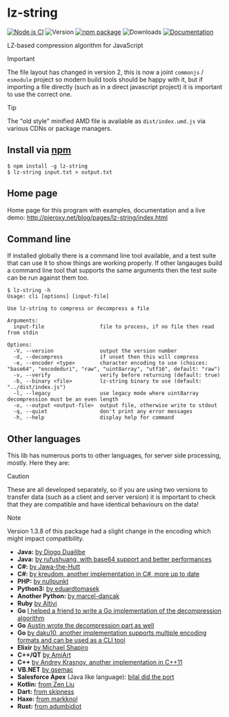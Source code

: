 # lz-string

[![Node.js CI](https://github.com/pieroxy/lz-string/actions/workflows/ci.yml/badge.svg)](https://github.com/pieroxy/lz-string/actions/workflows/ci.yml) ![Version](https://img.shields.io/github/package-json/v/pieroxy/lz-string/master.svg?logo=github) [![npm package](https://img.shields.io/npm/v/lz-string.svg?logo=npm)](https://www.npmjs.com/package/lz-string?logo=npm) ![Downloads](https://img.shields.io/npm/dw/lz-string.svg?logo=npm) [![Documentation](https://img.shields.io/badge/Documentation-blue?logo=readthedocs&logoColor=midnightblue)](http://pieroxy.net/blog/pages/lz-string/index.html)

LZ-based compression algorithm for JavaScript

> [!IMPORTANT]
> The file layout has changed in version 2, this is now a joint `commonjs` / `esmodule` project so modern build tools should be happy with it, but if importing a file directly (such as in a direct javascript project) it is important to use the correct one.

> [!TIP]
> The "old style" minified AMD file is available as `dist/index.umd.js` via various CDNs or package managers.

## Install via [npm](https://www.npmjs.com/package/lz-string)

```shell
$ npm install -g lz-string
$ lz-string input.txt > output.txt
```

## Home page

Home page for this program with examples, documentation and a live demo: http://pieroxy.net/blog/pages/lz-string/index.html

## Command line

If installed globally there is a command line tool available, and a test suite that can use it to show things are working properly. If other langauges build a command line tool that supports the same arguments then the test suite can be run against them too.

```console
$ lz-string -h
Usage: cli [options] [input-file]

Use lz-string to compress or decompress a file

Arguments:
  input-file                  file to process, if no file then read from stdin

Options:
  -V, --version               output the version number
  -d, --decompress            if unset then this will compress
  -e, --encoder <type>        character encoding to use (choices: "base64", "encodeduri", "raw", "uint8array", "utf16", default: "raw")
  -v, --verify                verify before returning (default: true)
  -b, --binary <file>         lz-string binary to use (default: "../dist/index.js")
  -l, --legacy                use legacy mode where uint8array decompression must be an even length
  -o, --output <output-file>  output file, otherwise write to stdout
  -q, --quiet                 don't print any error messages
  -h, --help                  display help for command
```

## Other languages

This lib has numerous ports to other languages, for server side processing, mostly. Here they are:

> [!CAUTION]
> These are all developed separately, so if you are using two versions to transfer data (such as a client and server version) it is important to check that they are compatible and have identical behaviours on the data!

> [!NOTE]
> Version 1.3.8 of this package had a slight change in the encoding which might impact compatibility.

- **Java:** [by Diogo Duailibe](https://github.com/diogoduailibe/lzstring4j)
- **Java:** [by rufushuang, with base64 support and better performances](https://github.com/rufushuang/lz-string4java)
- **C#:** [by Jawa-the-Hutt](https://github.com/jawa-the-hutt/lz-string-csharp)
- **C#:** [by kreudom, another implementation in C#, more up to date](https://github.com/kreudom/lz-string-csharp)
- **PHP:** [by nullpunkt](https://github.com/nullpunkt/lz-string-php)
- **Python3:** [by eduardtomasek](https://github.com/eduardtomasek/lz-string-python)
- **Another Python:** [by marcel-dancak](https://github.com/marcel-dancak/lz-string-python)
- **Ruby** [by Altivi](https://github.com/Altivi/lz_string)
- **Go** [I helped a friend to write a Go implementation of the decompression algorithm](https://github.com/pieroxy/lz-string-go)
- **Go** [Austin wrote the decompression part as well](https://github.com/Lazarus/lz-string-go)
- **Go** [by daku10, another implementation supports multiple encoding formats and can be used as a CLI tool](https://github.com/daku10/go-lz-string)
- **Elixir** [by Michael Shapiro](https://github.com/koudelka/elixir-lz-string)
- **C++/QT** [by AmiArt](https://github.com/AmiArt/qt-lzstring)
- **C++** [by Andrey Krasnov, another implementation in C++11](https://github.com/andykras/lz-string-cpp)
- **VB.NET** [by gsemac](https://github.com/gsemac/lz-string-vb)
- **Salesforce Apex** (Java like language): [bilal did the port](https://github.com/bilalfastian/LZ4String)
- **Kotlin:** [from Zen Liu](https://github.com/ZenLiuCN/lz-string4k)
- **Dart:** [from skipness](https://github.com/skipness/lzstring-dart)
- **Haxe:** [from markknol](https://github.com/markknol/hx-lzstring)
- **Rust:** [from adumbidiot](https://github.com/adumbidiot/lz-str-rs)
